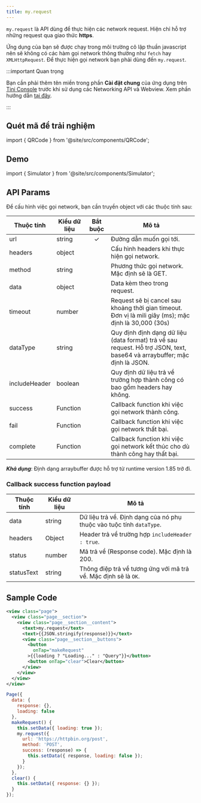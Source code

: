 ```yaml
---
title: my.request
---
```


`my.request` là API dùng để thực hiện các network request. Hiện chỉ hỗ trợ những request qua giao thức **https**.

Ứng dụng của bạn sẽ được chạy trong môi trường cô lập thuần javascript nên sẽ không có các hàm gọi network thông thường như `fetch` hay `XMLHttpRequest`. Để thực hiện gọi network bạn phải dùng đến `my.request`.

:::important Quan trọng

Bạn cần phải thêm tên miền trong phần **Cài đặt chung** của ứng dụng trên [Tini Console](https://developer.tiki.vn/apps) trước khi sử dụng các Networking API và Webview. Xem phần hướng dẫn [tại đây](/docs/development/tini-console/whitelist-domains).

:::

## Quét mã để trải nghiệm

import { QRCode } from '@site/src/components/QRCode';

<QRCode page="pages/api/request/index" />

## Demo

import { Simulator } from '@site/src/components/Simulator';

<Simulator page="pages/api/request/index" />

## API Params

Để cấu hình việc gọi network, bạn cần truyền object với các thuộc tính sau:

| Thuộc tính    | Kiểu dữ liệu | Bắt buộc | Mô tả                                                                                                                    |
| ------------- | ------------ | :------: | ------------------------------------------------------------------------------------------------------------------------ |
| url           | string       |    ✓     | Đường dẫn muốn gọi tới.                                                                                                  |
| headers       | object       |          | Cấu hình headers khi thực hiện gọi network.                                                                              |
| method        | string       |          | Phương thức gọi network. Mặc định sẽ là GET.                                                                             |
| data          | object       |          | Data kèm theo trong request.                                                                                             |
| timeout       | number       |          | Request sẽ bị cancel sau khoảng thời gian timeout. Đơn vị là mili giây (ms); mặc định là 30,000 (30s)                    |
| dataType      | string       |          | Quy định định dạng dữ liệu (data format) trả về sau request. Hỗ trợ JSON, text, base64 và arraybuffer; mặc định là JSON. |
| includeHeader | boolean      |          | Quy định dữ liệu trả về trường hợp thành công có bao gồm headers hay không.                                              |
| success       | Function     |          | Callback function khi việc gọi network thành công.                                                                       |
| fail          | Function     |          | Callback function khi việc gọi network thất bại.                                                                         |
| complete      | Function     |          | Callback function khi việc gọi network kết thúc cho dù thành công hay thất bại.                                          |

**_Khả dụng_**: Định dạng arraybuffer được hỗ trợ từ runtime version 1.85 trở đi.

### Callback success function payload

| Thuộc tính | Kiểu dữ liệu | Mô tả                                                                |
| ---------- | ------------ | -------------------------------------------------------------------- |
| data       | string       | Dữ liệu trả về. Định dạng của nó phụ thuộc vào tuộc tính `dataType`. |
| headers    | Object       | Header trả về trường hợp `includeHeader : true`.                     |
| status     | number       | Mã trả về (Response code). Mặc định là 200.                          |
| statusText | string       | Thông điệp trả về tương ứng với mã trả về. Mặc định sẽ là `OK`.      |

## Sample Code

```xml
<view class="page">
  <view class="page__section">
    <view class="page__section__content">
      <text>my.request</text>
      <text>{{JSON.stringify(response)}}</text>
      <view class="page__section__buttons">
        <button
          onTap="makeRequest"
        >{{loading ? "Loading..." : "Query"}}</button>
        <button onTap="clear">Clear</button>
      </view>
    </view>
  </view>
</view>
```

```js
Page({
  data: {
    response: {},
    loading: false
  },
  makeRequest() {
    this.setData({ loading: true });
    my.request({
      url: 'https://httpbin.org/post',
      method: 'POST',
      success: (response) => {
        this.setData({ response, loading: false });
      }
    });
  },
  clear() {
    this.setData({ response: {} });
  }
});
```
